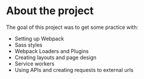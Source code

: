 # About the project

The goal of this project was to get some practice with:
- Setting up Webpack
- Sass styles
- Webpack Loaders and Plugins
- Creating layouts and page design
- Service workers
- Using APIs and creating requests to external urls